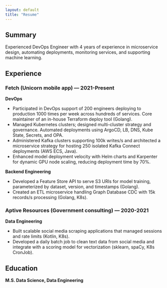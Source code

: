 ```yaml
---
layout: default
title: "Resume"
---
```


## Summary
Experienced DevOps Engineer with 4 years of experience in microservice design, automating deployments, monitoring services, and supporting machine learning.

## Experience

### Fetch (Unicorn mobile app) — 2021-Present
**DevOps**
- Participated in DevOps support of 200 engineers deploying to production 1000 times per week across hundreds of services. Core maintainer of an in-house Terraform deploy tool (Golang).
- Managed Kubernetes clusters; designed multi-cluster strategy and governance. Automated deployments using ArgoCD, LB, DNS, Kube State, Secrets, and OPA.
- Administered Kafka clusters supporting 100k writes/s and architected a microservice strategy for hosting 250 isolated Kafka Connect deployments (AWS ECS, Java).
- Enhanced model deployment velocity with Helm charts and Karpenter for dynamic GPU node scaling, reducing deployment time by 70%.

**Backend Engineering**
- Developed a Feature Store API to serve S3 URIs for model training, parameterized by dataset, version, and timestamps (Golang).
- Created an ETL microservice handling Graph Database CDC with 15k records/s processing (Golang, K8s).

### Aptive Resources (Government consulting) — 2020-2021
**Data Engineering**
- Built scalable social media scraping applications that managed sessions and rate limits (Kotlin, K8s).
- Developed a daily batch job to clean text data from social media and integrate with a scoring model for vectorization (sklearn, spaCy, K8s CronJob).

## Education
**M.S. Data Science, Data Engineering**
